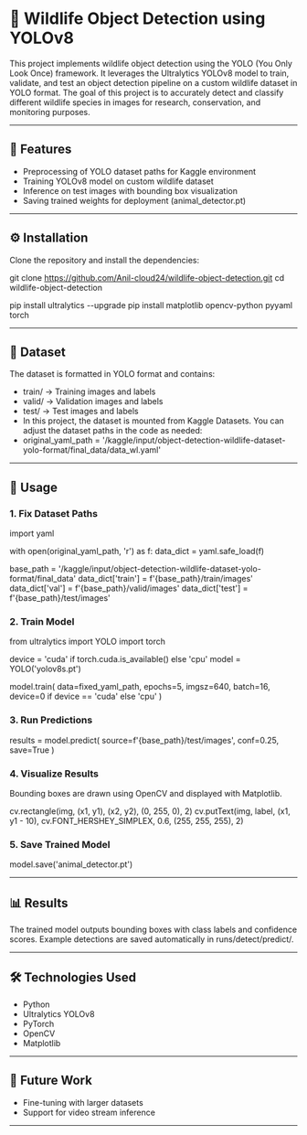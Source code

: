 # 🦁 Wildlife Object Detection using YOLOv8

This project implements wildlife object detection using the YOLO (You Only Look Once) framework. It leverages the Ultralytics YOLOv8 model to train, validate, and test an object detection pipeline on a custom wildlife dataset in YOLO format.
The goal of this project is to accurately detect and classify different wildlife species in images for research, conservation, and monitoring purposes.

---

## 📌 Features
- Preprocessing of YOLO dataset paths for Kaggle environment
- Training YOLOv8 model on custom wildlife dataset
- Inference on test images with bounding box visualization
- Saving trained weights for deployment (animal_detector.pt)

---

## ⚙️ Installation

Clone the repository and install the dependencies:

git clone https://github.com/Anil-cloud24/wildlife-object-detection.git
cd wildlife-object-detection

pip install ultralytics --upgrade
pip install matplotlib opencv-python pyyaml torch

---

## 📂 Dataset
The dataset is formatted in YOLO format and contains:
- train/ → Training images and labels
- valid/ → Validation images and labels
- test/ → Test images and labels
- In this project, the dataset is mounted from Kaggle Datasets. You can adjust the dataset paths in the code as needed:
- original_yaml_path = '/kaggle/input/object-detection-wildlife-dataset-yolo-format/final_data/data_wl.yaml'

---

## 🚀 Usage
### 1. Fix Dataset Paths
import yaml

with open(original_yaml_path, 'r') as f:
    data_dict = yaml.safe_load(f)

base_path = '/kaggle/input/object-detection-wildlife-dataset-yolo-format/final_data'
data_dict['train'] = f'{base_path}/train/images'
data_dict['val'] = f'{base_path}/valid/images'
data_dict['test'] = f'{base_path}/test/images'

### 2. Train Model
from ultralytics import YOLO
import torch

device = 'cuda' if torch.cuda.is_available() else 'cpu'
model = YOLO('yolov8s.pt')

model.train(
    data=fixed_yaml_path,
    epochs=5,
    imgsz=640,
    batch=16,
    device=0 if device == 'cuda' else 'cpu'
)

### 3. Run Predictions
results = model.predict(
    source=f'{base_path}/test/images',
    conf=0.25,
    save=True
)

### 4. Visualize Results

Bounding boxes are drawn using OpenCV and displayed with Matplotlib.

cv.rectangle(img, (x1, y1), (x2, y2), (0, 255, 0), 2)
cv.putText(img, label, (x1, y1 - 10), cv.FONT_HERSHEY_SIMPLEX, 0.6, (255, 255, 255), 2)

### 5. Save Trained Model
model.save('animal_detector.pt')

---

## 📊 Results
The trained model outputs bounding boxes with class labels and confidence scores.
Example detections are saved automatically in runs/detect/predict/.

---

## 🛠️ Technologies Used
- Python
- Ultralytics YOLOv8
- PyTorch
- OpenCV
- Matplotlib

---

## 📌 Future Work
- Fine-tuning with larger datasets
- Support for video stream inference

---
